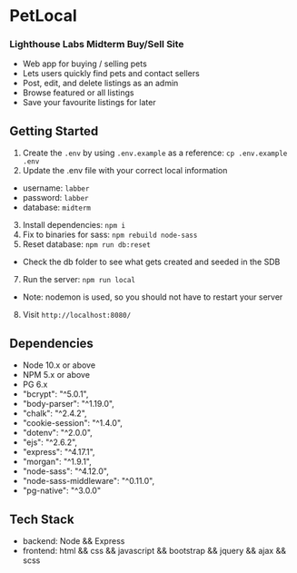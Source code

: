 # PetLocal

### Lighthouse Labs Midterm Buy/Sell Site

- Web app for buying / selling pets
- Lets users quickly find pets and contact sellers
- Post, edit, and delete listings as an admin
- Browse featured or all listings
- Save your favourite listings for later

## Getting Started

1. Create the `.env` by using `.env.example` as a reference: `cp .env.example .env`
2. Update the .env file with your correct local information 
  - username: `labber` 
  - password: `labber` 
  - database: `midterm`
3. Install dependencies: `npm i`
4. Fix to binaries for sass: `npm rebuild node-sass`
5. Reset database: `npm run db:reset`
  - Check the db folder to see what gets created and seeded in the SDB
7. Run the server: `npm run local`
  - Note: nodemon is used, so you should not have to restart your server
8. Visit `http://localhost:8080/`

## Dependencies

- Node 10.x or above
- NPM 5.x or above
- PG 6.x
- "bcrypt": "^5.0.1",
- "body-parser": "^1.19.0",
- "chalk": "^2.4.2",
- "cookie-session": "^1.4.0",
- "dotenv": "^2.0.0",
- "ejs": "^2.6.2",
- "express": "^4.17.1",
- "morgan": "^1.9.1",
- "node-sass": "^4.12.0",
- "node-sass-middleware": "^0.11.0",
- "pg-native": "^3.0.0"

## Tech Stack

- backend: Node && Express
- frontend: html && css && javascript && bootstrap && jquery && ajax && scss

